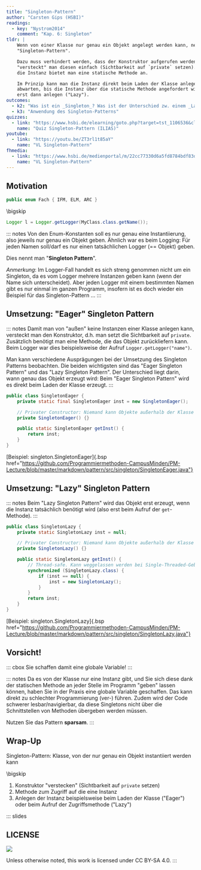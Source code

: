 ```yaml
---
title: "Singleton-Pattern"
author: "Carsten Gips (HSBI)"
readings:
  - key: "Nystrom2014"
    comment: "Kap. 6: Singleton"
tldr: |
    Wenn von einer Klasse nur genau ein Objekt angelegt werden kann, nennt man dies auch das
    "Singleton-Pattern".

    Dazu muss verhindert werden, dass der Konstruktor aufgerufen werden kann. Üblicherweise
    "versteckt" man diesen einfach (Sichtbarkeit auf `private` setzen). Für den Zugriff auf
    die Instanz bietet man eine statische Methode an.

    Im Prinzip kann man die Instanz direkt beim Laden der Klasse anlegen ("Eager") oder
    abwarten, bis die Instanz über die statische Methode angefordert wird, und das Objekt
    erst dann anlegen ("Lazy").
outcomes:
  - k2: "Was ist ein _Singleton_? Was ist der Unterschied zw. einem _Lazy_ und einem _Eager_ Singleton?"
  - k3: "Anwendung des Singleton-Patterns"
quizzes:
  - link: "https://www.hsbi.de/elearning/goto.php?target=tst_1106536&client_id=FH-Bielefeld"
    name: "Quiz Singleton-Pattern (ILIAS)"
youtube:
  - link: "https://youtu.be/ZT3rl1t85aY"
    name: "VL Singleton-Pattern"
fhmedia:
  - link: "https://www.hsbi.de/medienportal/m/22cc77330d6a5fd8784bdf83dc050be4173622cf4ea3c1ef7ddbefa1350d12ea144e228fdded23a4b96aa6948c3b4613f51f99de8c3cd0d3b858577e67851bb5"
    name: "VL Singleton-Pattern"
---
```



## Motivation

```java
public enum Fach { IFM, ELM, ARC }
```

\bigskip

```java
Logger l = Logger.getLogger(MyClass.class.getName());
```

::: notes
Von den Enum-Konstanten soll es nur genau eine Instantiierung, also jeweils nur genau ein Objekt
geben. Ähnlich war es beim Logging: Für jeden Namen soll/darf es nur einen tatsächlichen Logger
(== Objekt) geben.

Dies nennt man "**Singleton Pattern**".

_Anmerkung_: Im Logger-Fall handelt es sich streng genommen nicht um ein Singleton, da es vom
Logger mehrere Instanzen geben kann (wenn der Name sich unterscheidet). Aber jeden Logger mit
einem bestimmten Namen gibt es nur einmal im ganzen Programm, insofern ist es doch wieder ein
Beispiel für das Singleton-Pattern ...
:::


## Umsetzung: "Eager" Singleton Pattern

::: notes
Damit man von "außen" keine Instanzen einer Klasse anlegen kann, versteckt man den Konstruktor,
d.h. man setzt die Sichtbarkeit auf `private`. Zusätzlich benötigt man eine Methode, die das
Objekt zurückliefern kann. Beim Logger war dies beispielsweise der Aufruf `Logger.getLogger("name")`.

Man kann verschiedene Ausprägungen bei der Umsetzung des Singleton Patterns beobachten. Die
beiden wichtigsten sind das "Eager Singleton Pattern" und das "Lazy Singleton Pattern". Der
Unterschied liegt darin, wann genau das Objekt erzeugt wird: Beim "Eager Singleton Pattern"
wird es direkt beim Laden der Klasse erzeugt.
:::

```java
public class SingletonEager {
    private static final SingletonEager inst = new SingletonEager();

    // Privater Constructor: Niemand kann Objekte außerhalb der Klasse anlegen
    private SingletonEager() {}

    public static SingletonEager getInst() {
        return inst;
    }
}
```

[Beispiel: singleton.SingletonEager]{.bsp href="https://github.com/Programmiermethoden-CampusMinden/PM-Lecture/blob/master/markdown/pattern/src/singleton/SingletonEager.java"}


## Umsetzung: "Lazy" Singleton Pattern

::: notes
Beim "Lazy Singleton Pattern" wird das Objekt erst erzeugt, wenn die Instanz tatsächlich benötigt
wird (also erst beim Aufruf der `get`-Methode).
:::

```java
public class SingletonLazy {
    private static SingletonLazy inst = null;

    // Privater Constructor: Niemand kann Objekte außerhalb der Klasse anlegen
    private SingletonLazy() {}

    public static SingletonLazy getInst() {
        // Thread-safe. Kann weggelassen werden bei Single-Threaded-Gebrauch
        synchronized (SingletonLazy.class) {
            if (inst == null) {
                inst = new SingletonLazy();
            }
        }
        return inst;
    }
}
```

[Beispiel: singleton.SingletonLazy]{.bsp href="https://github.com/Programmiermethoden-CampusMinden/PM-Lecture/blob/master/markdown/pattern/src/singleton/SingletonLazy.java"}


## Vorsicht!

::: cbox
Sie schaffen damit eine globale Variable!
:::

::: notes
Da es von der Klasse nur eine Instanz gibt, und Sie sich diese dank der statischen Methode an jeder
Stelle im Programm "geben" lassen können, haben Sie in der Praxis eine globale Variable geschaffen.
Das kann direkt zu schlechter Programmierung (ver-) führen. Zudem wird der Code schwerer lesbar/navigierbar,
da diese Singletons nicht über die Schnittstellen von Methoden übergeben werden müssen.

Nutzen Sie das Pattern **sparsam**.
:::


## Wrap-Up

Singleton-Pattern: Klasse, von der nur genau ein Objekt instantiiert werden kann

\bigskip

1.  Konstruktor "verstecken" (Sichtbarkeit auf `private` setzen)
2.  Methode zum Zugriff auf die eine Instanz
3.  Anlegen der Instanz beispielsweise beim Laden der Klasse ("Eager") oder
    beim Aufruf der Zugriffsmethode ("Lazy")







<!-- DO NOT REMOVE - THIS IS A LAST SLIDE TO INDICATE THE LICENSE AND POSSIBLE EXCEPTIONS (IMAGES, ...). -->
::: slides
## LICENSE
![](https://licensebuttons.net/l/by-sa/4.0/88x31.png)

Unless otherwise noted, this work is licensed under CC BY-SA 4.0.
:::
